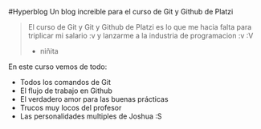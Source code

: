 #Hyperblog
Un blog increible para el curso de Git y Github de Platzi
> El curso de Git  y Git y Github de Platzi es lo que me hacia falta para triplicar mi salario :v y lanzarme a la industria de programacion :v :V
> - niñita

En este curso vemos de todo:
* Todos los comandos de Git
* El flujo de trabajo en Github
* El verdadero amor para las buenas prácticas
* Trucos muy locos del profesor
* Las personalidades multiples de Joshua :S

